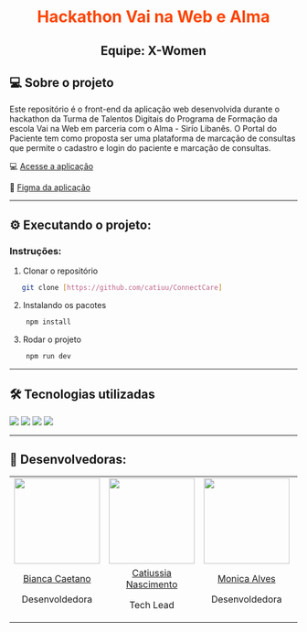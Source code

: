 <div align="center">
 <h1 style="color: #FE4400;">Hackathon Vai na Web e Alma</h1>
 <h2>Equipe: X-Women<h2>
</div>


## 💻 Sobre o projeto

Este repositório é o front-end da aplicação web desenvolvida durante o hackathon da Turma de Talentos Digitais do Programa de Formação da escola Vai na Web em parceria com o Alma - Sirío Libanês.
O Portal do Paciente tem como proposta ser uma plataforma de marcação de consultas que permite o cadastro e login do paciente e marcação de consultas. 

💻 [Acesse a aplicação](https://connect-care-psi.vercel.app/)

:art: [Figma da aplicação](https://www.figma.com/design/EaJDVISZc7TF7CoXXxxx21/ConnectCare?node-id=1-2&t=mtrN6sv8HdZ8019l-1)

---

## ⚙️ Executando o projeto:

### Instruções:

1. Clonar o repositório

```sh
   git clone [https://github.com/catiuu/ConnectCare]
```

2. Instalando os pacotes

```sh
    npm install
```

3. Rodar o projeto

```sh
    npm run dev
```

---

## 🛠️ Tecnologias utilizadas

<div>
  <img src="https://img.shields.io/badge/HTML5-E34F26?style=for-the-badge&logo=html5&logoColor=white">
  <img src="https://img.shields.io/badge/CSS3-1572B6?style=for-the-badge&logo=css3&logoColor=white">
  <img src="https://img.shields.io/badge/JavaScript-F7DF1E?style=for-the-badge&logo=javascript&logoColor=black">
  <img src="https://img.shields.io/badge/Material%20UI-007FFF?style=for-the-badge&logo=mui&logoColor=white" />
</div>

---

## 🚀 Desenvolvedoras:

<table>
    <tr align="center">
        <td>
          <a href="https://github.com/bia024" target="_blank">
            <img src="https://avatars.githubusercontent.com/u/122963070?v=4" height="150px">
          </a>
        </td>
        <td>
            <a href="https://github.com/catiuu" target="_blank">
              <img src="https://avatars.githubusercontent.com/u/85588757?s=400&u=2106e5c0e32f220d01bee5f1ae3f984f222abcee&v=4" height="150px">
            </a>
        </td>
        <td>
            <a href="https://github.com/MonicaAlvesP" target="_blank">
              <img src="https://avatars.githubusercontent.com/u/92680257?v=4" height="150px">
            </a>
        </td>
	      <td>
            <a href="https://github.com/ravenascampos" target="_blank">
              <img src="https://avatars.githubusercontent.com/u/86082957?v=4" height="150px" border-radius="50%">
            </a>
        </td>
        <td>
            <a href="https://github.com/TulaniSouza" target="_blank">
              <img src="https://avatars.githubusercontent.com/u/87509369?v=4" height="150px">
            </a>
        </td>
    </tr>
    <tr align="center">
        <td>
            <a href="https://github.com/bia024" target="_blank">Bianca Caetano</a>
            <p>Desenvoldedora</p>
        </td>
        <td>
          <a href="https://github.com/catiuu" target="_blank">Catiussia Nascimento</a>
          <p>Tech Lead</p>
        </td>
        <td>
          <a href="https://github.com/MonicaAlvesP" target="_blank">Monica Alves</a>
          <p>Desenvoldedora</p>
        </td>
        <td>
          <a href="https://github.com/ravenascampos" target="_blank">Ravenna Campos</a>
          <p>Designer</p>
        </td>
        <td>
          <a href="https://github.com/TulaniSouza" target="_blank">Tulani Souza</a>
          <p>Product Owner</p>
        </td>
    </tr>
</table>
